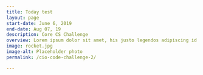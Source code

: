 ```yaml
---
title: Today test
layout: page
start-date: June 6, 2019
end-date: Aug 07, 19
description: Core CS Challenge
overview: Lorem ipsum dolor sit amet, his justo legendos adipiscing id. Sea te falli latine viderer. Feugait minimum id eum, bonorum facilisis omittantur ex mei. Quo epicurei atomorum consetetur ne, mel an pertinacia adolescens. Primis option temporibus nam in.
image: rocket.jpg
image-alt: Placeholder photo
permalink: /cio-code-challenge-2/

---
```

